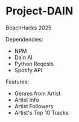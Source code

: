 # Project-DAIN
BeachHacks 2025

Dependencies:
- NPM
- Dain AI
- Python Reqests
- Spotify API

Features:
- Genres from Artist
- Artist Info
- Artist Followers
- Artist's Top 10 Tracks
